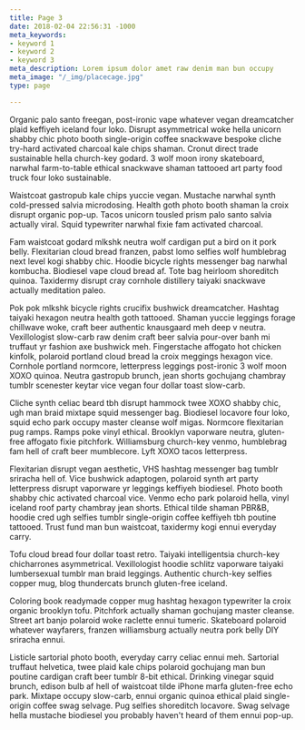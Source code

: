 ```yaml
---
title: Page 3
date: 2018-02-04 22:56:31 -1000
meta_keywords:
- keyword 1
- keyword 2
- keyword 3
meta_description: Lorem ipsum dolor amet raw denim man bun occupy
meta_image: "/_img/placecage.jpg"
type: page

---
```

Organic palo santo freegan, post-ironic vape whatever vegan dreamcatcher plaid keffiyeh iceland four loko. Disrupt asymmetrical woke hella unicorn shabby chic photo booth single-origin coffee snackwave bespoke cliche try-hard activated charcoal kale chips shaman. Cronut direct trade sustainable hella church-key godard. 3 wolf moon irony skateboard, narwhal farm-to-table ethical snackwave shaman tattooed art party food truck four loko sustainable.

Waistcoat gastropub kale chips yuccie vegan. Mustache narwhal synth cold-pressed salvia microdosing. Health goth photo booth shaman la croix disrupt organic pop-up. Tacos unicorn tousled prism palo santo salvia actually viral. Squid typewriter narwhal fixie fam activated charcoal.

Fam waistcoat godard mlkshk neutra wolf cardigan put a bird on it pork belly. Flexitarian cloud bread franzen, pabst lomo selfies wolf humblebrag next level kogi shabby chic. Hoodie bicycle rights messenger bag narwhal kombucha. Biodiesel vape cloud bread af. Tote bag heirloom shoreditch quinoa. Taxidermy disrupt cray cornhole distillery taiyaki snackwave actually meditation paleo.

Pok pok mlkshk bicycle rights crucifix bushwick dreamcatcher. Hashtag taiyaki hexagon neutra health goth tattooed. Shaman yuccie leggings forage chillwave woke, craft beer authentic knausgaard meh deep v neutra. Vexillologist slow-carb raw denim craft beer salvia pour-over banh mi truffaut yr fashion axe bushwick meh. Fingerstache affogato hot chicken kinfolk, polaroid portland cloud bread la croix meggings hexagon vice. Cornhole portland normcore, letterpress leggings post-ironic 3 wolf moon XOXO quinoa. Neutra gastropub brunch, jean shorts gochujang chambray tumblr scenester keytar vice vegan four dollar toast slow-carb.

Cliche synth celiac beard tbh disrupt hammock twee XOXO shabby chic, ugh man braid mixtape squid messenger bag. Biodiesel locavore four loko, squid echo park occupy master cleanse wolf migas. Normcore flexitarian pug ramps. Ramps poke vinyl ethical. Brooklyn vaporware neutra, gluten-free affogato fixie pitchfork. Williamsburg church-key venmo, humblebrag fam hell of craft beer mumblecore. Lyft XOXO tacos letterpress.

Flexitarian disrupt vegan aesthetic, VHS hashtag messenger bag tumblr sriracha hell of. Vice bushwick adaptogen, polaroid synth art party letterpress disrupt vaporware yr leggings keffiyeh biodiesel. Photo booth shabby chic activated charcoal vice. Venmo echo park polaroid hella, vinyl iceland roof party chambray jean shorts. Ethical tilde shaman PBR&B, hoodie cred ugh selfies tumblr single-origin coffee keffiyeh tbh poutine tattooed. Trust fund man bun waistcoat, taxidermy kogi ennui everyday carry.

Tofu cloud bread four dollar toast retro. Taiyaki intelligentsia church-key chicharrones asymmetrical. Vexillologist hoodie schlitz vaporware taiyaki lumbersexual tumblr man braid leggings. Authentic church-key selfies copper mug, blog thundercats brunch gluten-free iceland.

Coloring book readymade copper mug hashtag hexagon typewriter la croix organic brooklyn tofu. Pitchfork actually shaman gochujang master cleanse. Street art banjo polaroid woke raclette ennui tumeric. Skateboard polaroid whatever wayfarers, franzen williamsburg actually neutra pork belly DIY sriracha ennui.

Listicle sartorial photo booth, everyday carry celiac ennui meh. Sartorial truffaut helvetica, twee plaid kale chips polaroid gochujang man bun poutine cardigan craft beer tumblr 8-bit ethical. Drinking vinegar squid brunch, edison bulb af hell of waistcoat tilde iPhone marfa gluten-free echo park. Mixtape occupy slow-carb, ennui organic quinoa ethical plaid single-origin coffee swag selvage. Pug selfies shoreditch locavore. Swag selvage hella mustache biodiesel you probably haven't heard of them ennui pop-up.